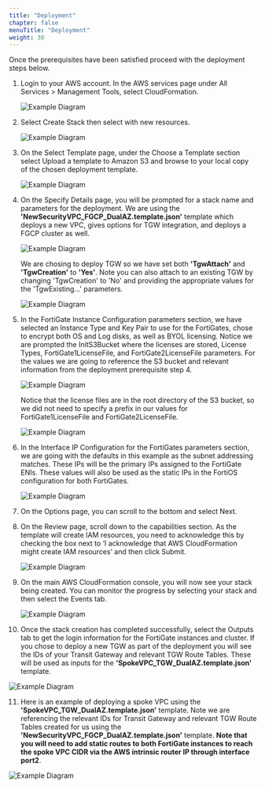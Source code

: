 ```yaml
---
title: "Deployment"
chapter: false
menuTitle: "Deployment"
weight: 30
---
```


Once the prerequisites have been satisfied proceed with the deployment steps below.

1.  Login to your AWS account.  In the AWS services page under All Services > Management Tools, select CloudFormation.

	![Example Diagram](deploy1.png)

2.  Select Create Stack then select with new resources.

	![Example Diagram](deploy2.png)

3.  On the Select Template page, under the Choose a Template section select Upload a template to Amazon S3 and browse to your local copy of the chosen deployment template.

	![Example Diagram](deploy3.png)

4.  On the Specify Details page, you will be prompted for a stack name and parameters for the deployment.  We are using the **'NewSecurityVPC_FGCP_DualAZ.template.json'** template which deploys a new VPC, gives options for TGW integration, and deploys a FGCP cluster as well.

	![Example Diagram](deploy4a.png)
	
	We are chosing to deploy TGW so we have set both **'TgwAttach'** and **'TgwCreation'** to **'Yes'**.  Note you can also attach to an existing TGW by changing 'TgwCreation' to 'No' and providing the appropriate values for the 'TgwExisting...' parameters.

	![Example Diagram](deploy4b.png)

5.  In the FortiGate Instance Configuration parameters section, we have selected an Instance Type and Key Pair to use for the FortiGates, chose to encrypt both OS and Log disks, as well as BYOL licensing.  Notice we are prompted the InitS3Bucket where the licenses are stored, License Types, FortiGate1LicenseFile, and FortiGate2LicenseFile parameters.  For the values we are going to reference the S3 bucket and relevant information from the deployment prerequisite step 4.

	![Example Diagram](deploy5.png)
	
	Notice that the license files are in the root directory of the S3 bucket, so we did not need to specify a prefix in our values for FortiGate1LicenseFile and FortiGate2LicenseFile.
	
	![Example Diagram](deploy6.png)

6.  In the Interface IP Configuration for the FortiGates parameters section, we are going with the defaults in this example as the subnet addressing matches.  These IPs will be the primary IPs assigned to the FortiGate ENIs.  These values will also be used as the static IPs in the FortiOS configuration for both FortiGates.

	![Example Diagram](deploy7.png)

7.  On the Options page, you can scroll to the bottom and select Next.

8.  On the Review page, scroll down to the capabilities section.  As the template will create IAM resources, you need to acknowledge this by checking the box next to ‘I acknowledge that AWS CloudFormation might create IAM resources’ and then click Submit.

	![Example Diagram](deploy9.png)

9.  On the main AWS CloudFormation console, you will now see your stack being created.  You can monitor the progress by selecting your stack and then select the Events tab.

	![Example Diagram](deploy10.png)

10.  Once the stack creation has completed successfully, select the Outputs tab to get the login information for the FortiGate instances and cluster.  If you chose to deploy a new TGW as part of the deployment you will see the IDs of your Transit Gateway and relevant TGW Route Tables.  These will be used as inputs for the **'SpokeVPC_TGW_DualAZ.template.json'** template.

![Example Diagram](deploy11.png)

11.  Here is an example of deploying a spoke VPC using the **'SpokeVPC_TGW_DualAZ.template.json'** template.  Note we are referencing the relevant IDs for Transit Gateway and relevant TGW Route Tables created for us using the **'NewSecurityVPC_FGCP_DualAZ.template.json'** template.  **Note that you will need to add static routes to both FortiGate instances to reach the spoke VPC CIDR via the AWS intrinsic router IP through interface port2**.

![Example Diagram](deploy12.png)